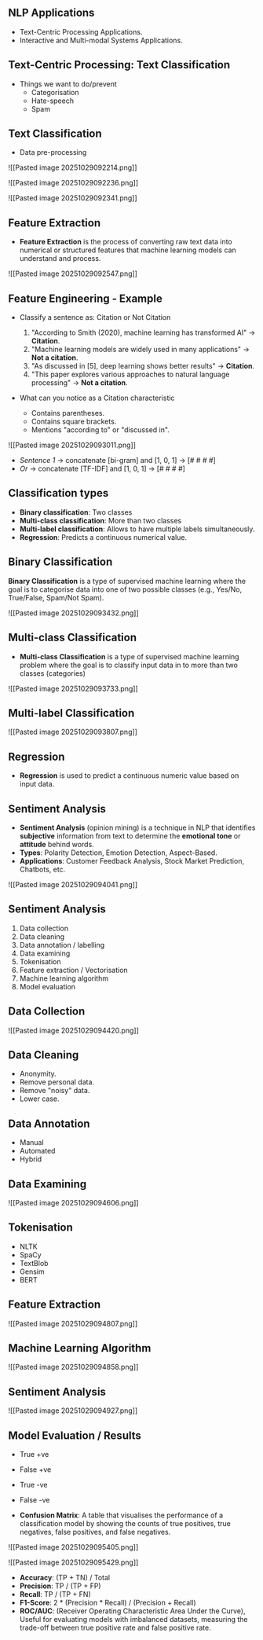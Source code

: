 ## NLP Applications

 - Text-Centric Processing Applications.
 - Interactive and Multi-modal Systems Applications.

## Text-Centric Processing: Text Classification

 - Things we want to do/prevent
	 - Categorisation
	 - Hate-speech
	 - Spam

## Text Classification

 - Data pre-processing

![[Pasted image 20251029092214.png]]

![[Pasted image 20251029092236.png]]

![[Pasted image 20251029092341.png]]

## Feature Extraction

 - **Feature Extraction** is the process of converting raw text data into numerical or structured features that machine learning models can understand and process.

![[Pasted image 20251029092547.png]]

## Feature Engineering - Example

 - Classify a sentence as: Citation or Not Citation

	 1. "According to Smith (2020), machine learning has transformed AI" -> **Citation**.
	 2. "Machine learning models are widely used in many applications" -> **Not a citation**.
	 3. "As discussed in [5], deep learning shows better results"   -> **Citation**.
	 4. "This paper explores various approaches to natural language processing" -> **Not a citation**.

 - What can you notice as a Citation characteristic

	 - Contains parentheses.
	 - Contains square brackets.
	 - Mentions "according to" or "discussed in".

![[Pasted image 20251029093011.png]]

 - *Sentence 1* -> concatenate [bi-gram] and [1, 0, 1] -> [# # # #]
 - *Or* -> concatenate [TF-IDF] and [1, 0, 1] -> [# # # #]

## Classification types

 - **Binary classification**: Two classes
 - **Multi-class classification**: More than two classes
 - **Multi-label classification**: Allows to have multiple labels simultaneously.
 - **Regression**: Predicts a continuous numerical value.

## Binary Classification

**Binary Classification** is a type of supervised machine learning where the goal is to categorise data into one of two possible classes (e.g., Yes/No, True/False, Spam/Not Spam).

![[Pasted image 20251029093432.png]]

## Multi-class Classification

 - **Multi-class Classification** is a type of supervised machine learning problem where the goal is to classify input data in to more than two classes (categories)

![[Pasted image 20251029093733.png]]

## Multi-label Classification

![[Pasted image 20251029093807.png]]

## Regression

 - **Regression** is used to predict a continuous numeric value based on input data.

## Sentiment Analysis

 - **Sentiment Analysis** (opinion mining) is a technique in NLP that identifies **subjective** information from text to determine the **emotional tone** or **attitude** behind words.
 - **Types**: Polarity Detection, Emotion Detection, Aspect-Based.
 - **Applications**: Customer Feedback Analysis, Stock Market Prediction, Chatbots, etc.

![[Pasted image 20251029094041.png]]

## Sentiment Analysis

1. Data collection
2. Data cleaning
3. Data annotation / labelling
4. Data examining
5. Tokenisation
6. Feature extraction / Vectorisation
7. Machine learning algorithm
8. Model evaluation

## Data Collection

![[Pasted image 20251029094420.png]]

## Data Cleaning

 - Anonymity.
 - Remove personal data.
 - Remove "noisy" data.
 - Lower case.

## Data Annotation

 - Manual
 - Automated
 - Hybrid

## Data Examining

![[Pasted image 20251029094606.png]]

## Tokenisation

 - NLTK
 - SpaCy
 - TextBlob
 - Gensim
 - BERT

## Feature Extraction

![[Pasted image 20251029094807.png]]

## Machine Learning Algorithm

![[Pasted image 20251029094858.png]]

## Sentiment Analysis

![[Pasted image 20251029094927.png]]

## Model Evaluation / Results

 - True +ve
 - False +ve
 - True -ve
 - False -ve

 - **Confusion Matrix**: A table that visualises the performance of a classification model by showing the counts of true positives, true negatives, false positives, and false negatives.

![[Pasted image 20251029095405.png]]

![[Pasted image 20251029095429.png]]

 - **Accuracy**: (TP + TN) / Total
 - **Precision**: TP / (TP + FP)
 - **Recall**: TP / (TP + FN)
 - **F1-Score**: 2 * (Precision * Recall) / (Precision + Recall)
 - **ROC/AUC**: (Receiver Operating Characteristic Area Under the Curve), Useful for evaluating models with imbalanced datasets, measuring the trade-off between true positive rate and false positive rate.

